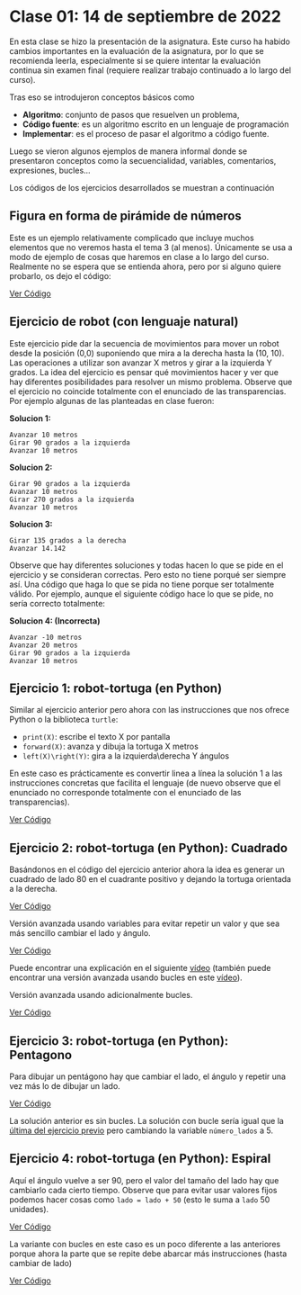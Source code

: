 # Clase 01: 14 de septiembre de 2022

En esta clase se hizo la presentación de la asignatura. Este curso ha habido cambios importantes en la evaluación de la asignatura, por lo que se recomienda leerla, especialmente si se quiere intentar la evaluación continua sin examen final (requiere realizar trabajo continuado a lo largo del curso).

Tras eso se introdujeron conceptos básicos como 
* **Algoritmo**: conjunto de pasos que resuelven un problema, 
* **Código fuente**: es un algoritmo escrito en un lenguaje de programación
* **Implementar**: es el proceso de pasar el algoritmo a código fuente.

Luego se vieron algunos ejemplos de manera informal donde se presentaron conceptos como la secuencialidad, variables, comentarios, expresiones, bucles...

Los códigos de los ejercicios desarrollados se muestran a continuación

## Figura en forma de pirámide de números

Este es un ejemplo relativamente complicado que incluye muchos elementos que no veremos hasta el tema 3 (al menos). Únicamente se usa a modo de ejemplo de cosas que haremos en clase a lo largo del curso. Realmente no se espera que se entienda ahora, pero por si alguno quiere probarlo, os dejo el código:

[Ver Código](t1e0.py)

## Ejercicio de robot (con lenguaje natural)

Este ejercicio pide dar la secuencia de movimientos para mover un robot desde la posición (0,0) suponiendo que mira a la derecha hasta la (10, 10). Las operaciones a utilizar son avanzar X metros y girar a la izquierda Y grados. La idea del ejercicio es pensar qué movimientos hacer y ver que hay diferentes posibilidades para resolver un mismo problema. Observe que el ejercicio no coincide totalmente con el enunciado de las transparencias. Por ejemplo algunas de las planteadas en clase fueron:

**Solucion 1:**
```
Avanzar 10 metros
Girar 90 grados a la izquierda
Avanzar 10 metros
```

**Solucion 2:**
```
Girar 90 grados a la izquierda
Avanzar 10 metros
Girar 270 grados a la izquierda
Avanzar 10 metros
```

**Solucion 3:**
```
Girar 135 grados a la derecha
Avanzar 14.142
```

Observe que hay diferentes soluciones y todas hacen lo que se pide en el ejercicio y se consideran correctas. Pero esto no tiene porqué ser siempre así. Una código que haga lo que se pida no tiene porque ser totalmente válido. Por ejemplo, aunque el siguiente código hace lo que se pide, no sería correcto totalmente:

**Solucion 4: (Incorrecta)**
```
Avanzar -10 metros
Avanzar 20 metros
Girar 90 grados a la izquierda
Avanzar 10 metros
```

## Ejercicio 1: robot-tortuga (en Python)

Similar al ejercicio anterior pero ahora con las instrucciones que nos ofrece Python o la biblioteca `turtle`:
* `print(X)`: escribe el texto X por pantalla
* `forward(X)`: avanza y dibuja la tortuga X metros
* `left(X)\right(Y)`: gira a la izquierda\derecha Y ángulos

En este caso es prácticamente es convertir linea a línea la solución 1 a las instrucciones concretas que facilita el lenguaje (de nuevo observe que el enunciado no corresponde totalmente con el enunciado de las transparencias). 

[Ver Código](t1e1.py)

## Ejercicio 2: robot-tortuga (en Python): Cuadrado

Basándonos en el código del ejercicio anterior ahora la idea es generar un cuadrado de lado 80 en el cuadrante positivo y dejando la tortuga orientada a la derecha. 

[Ver Código](t1e2.py)

Versión avanzada usando variables para evitar repetir un valor y que sea más sencillo cambiar el lado y ángulo.

[Ver Código](t1e2a.py)

Puede encontrar una explicación en el siguiente [vídeo](https://drive.google.com/file/d/1P3bCPyyhSbcXakGDfP9aREf0nd7l0B1n/view?usp=sharing) (también puede encontrar una versión avanzada usando bucles en este [vídeo](https://drive.google.com/file/d/1ctVIrjOlmCHxr6gybAtktecMyeczDZVG/view?usp=sharing)).

Versión avanzada usando adicionalmente bucles.

[Ver Código](t1e2b.py)

## Ejercicio 3: robot-tortuga (en Python): Pentagono

Para dibujar un pentágono hay que cambiar el lado, el ángulo y repetir una vez más lo de dibujar un lado.

[Ver Código](t1e3.py)

La solución anterior es sin bucles. La solución con bucle sería igual que la [última del ejercicio previo]((t1e2b.py)) pero cambiando la variable `número_lados` a 5.

## Ejercicio 4: robot-tortuga (en Python): Espiral

Aquí el ángulo vuelve a ser 90, pero el valor del tamaño del lado hay que cambiarlo cada cierto tiempo. Observe que para evitar usar valores fijos podemos hacer cosas como `lado = lado + 50` (esto le suma a `lado` 50 unidades).

[Ver Código](t1e4.py)

La variante con bucles en este caso es un poco diferente a las anteriores porque ahora la parte que se repite debe abarcar más instrucciones (hasta cambiar de lado)

[Ver Código](t1e4n.py)

